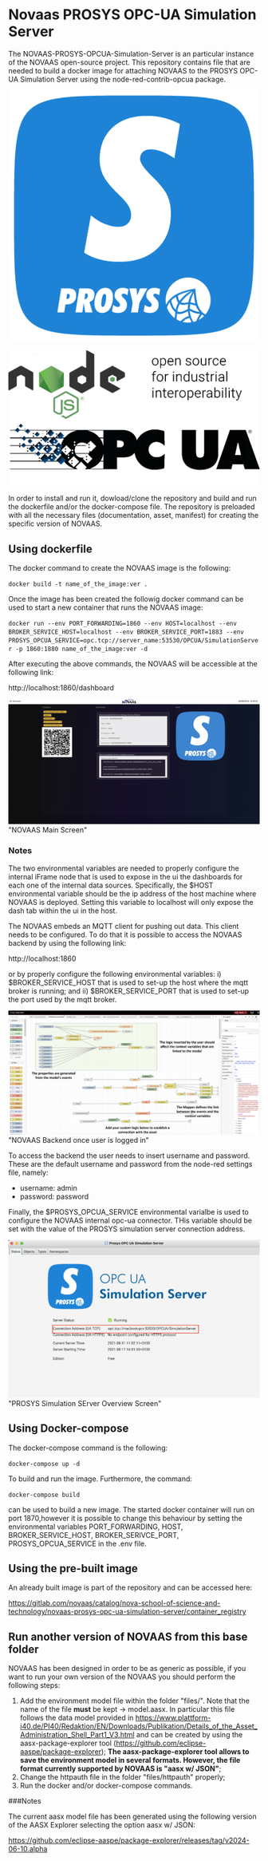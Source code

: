 # Novaas PROSYS OPC-UA Simulation Server

The NOVAAS-PROSYS-OPCUA-Simulation-Server is an particular instance of the NOVAAS open-source project. This repository contains file that are needed to build a docker image for attaching NOVAAS to the PROSYS OPC-UA Simulation Server using the node-red-contrib-opcua package.

![Semantic description of image](/source/images/prosys-logo-s.png)

![Semantic description of image](/source/images/nodejs_and_opcua.png)

In order to install and run it, dowload/clone the repository and build and run the dockerfile and/or the docker-compose file.
The repository is preloaded with all the necessary files (documentation, asset, manifest) for creating the specific version of NOVAAS.


## Using dockerfile
The docker command to create the NOVAAS image is the following:

`docker build -t name_of_the_image:ver .`

Once the image has been created the followig docker command can be used to start a new container that runs the NOVAAS image:

`docker run --env PORT_FORWARDING=1860 --env HOST=localhost --env BROKER_SERVICE_HOST=localhost --env BROKER_SERVICE_PORT=1883 --env PROSYS_OPCUA_SERVICE=opc.tcp://server_name:53530/OPCUA/SimulationServer -p 1860:1880 name_of_the_image:ver -d`

After executing the above commands, the NOVAAS will be accessible at the following link:

http://localhost:1860/dashboard

![Semantic description of image](/source/images/novaas-prosys-opc-ua-simulation-server.png)"NOVAAS Main Screen"

### Notes
The two environmental variables are needed to properly configure the internal iFrame node that is used to expose in the ui the dashboards for each one of the internal data sources. Specifically, the $HOST environmental variable should be the ip address of the host machine where NOVAAS is deployed. Setting this variable to localhost will only expose the dash tab within the ui in the host.

The NOVAAS embeds an MQTT client for pushing out data. This client needs to be configured. To do that it is possible to access the NOVAAS backend by using the following link:

http://localhost:1860

or by properly configure the following environmental variables: i) $BROKER_SERVICE_HOST that is used to set-up the host where the mqtt broker is running; and ii) $BROKER_SERVICE_PORT that is used to set-up the port used by the mqtt broker. 

![Semantic description of image](/source/images/aasAssetConnection.png)"NOVAAS Backend once user is logged in"

To access the backend the user needs to insert username and password. These are the default username and password from the node-red settings file, namely:

- username: admin
- password: password

Finally, the $PROSYS_OPCUA_SERVICE environmental varialbe is used to configure the NOVAAS internal opc-ua connector. THis variable should be set with the value of the PROSYS simulation server connection address.

![Semantic description of image](/source/images/prosysSimServer.png)"PROSYS Simulation SErver Overview Screen"

## Using Docker-compose

The docker-compose command is the following:

`docker-compose up -d`

To build and run the image. Furthermore, the command:

`docker-compose build`

can be used to build a new image. The started docker container will run on port 1870,however it is possible to change this behaviour by setting the environmental variables PORT_FORWARDING, HOST, BROKER_SERVICE_HOST, BROKER_SERIVCE_PORT, PROSYS_OPCUA_SERVICE in the .env file.

## Using the pre-built image

An already built image is part of the repository and can be accessed here:

https://gitlab.com/novaas/catalog/nova-school-of-science-and-technology/novaas-prosys-opc-ua-simulation-server/container_registry

## Run another version of NOVAAS from this base folder

NOVAAS has been designed in order to be as generic as possible, if you want to run your own version of the NOVAAS you should perform the following steps:
1. Add the environment model file within the folder "files/". Note that the name of the file **must** be kept -> model.aasx. In particular this file follows the data model provided in https://www.plattform-i40.de/PI40/Redaktion/EN/Downloads/Publikation/Details_of_the_Asset_Administration_Shell_Part1_V3.html and can be created by using the aasx-package-explorer tool (https://github.com/eclipse-aaspe/package-explorer); **The aasx-package-explorer tool allows to save the environment model in several formats. However, the file format currently supported by NOVAAS is "aasx w/ JSON"**;
1. Change the httpauth file in the folder "files/httpauth" properly;
1. Run the docker and/or docker-compose commands.

###Notes

The current aasx model file has been generated using the following version of the AASX Explorer selecting the option aasx w/ JSON:

https://github.com/eclipse-aaspe/package-explorer/releases/tag/v2024-06-10.alpha


